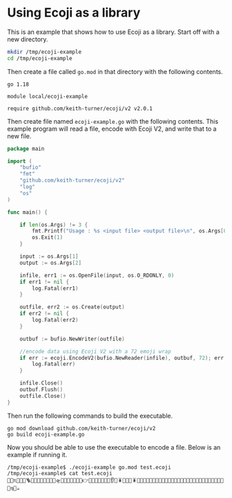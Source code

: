 # Using Ecoji as a library

This is an example that shows how to use Ecoji as a library.  Start off with a new directory.

```bash
mkdir /tmp/ecoji-example
cd /tmp/ecoji-example
```

Then create a file called `go.mod` in that directory with the following contents.

```
go 1.18

module local/ecoji-example

require github.com/keith-turner/ecoji/v2 v2.0.1

```

Then create file named `ecoji-example.go` with the following contents.  This example program will read a file, encode with Ecoji V2, and write that to a new file.

```go
package main

import (
	"bufio"
	"fmt"
	"github.com/keith-turner/ecoji/v2"
	"log"
	"os"
)

func main() {

	if len(os.Args) != 3 {
		fmt.Printf("Usage : %s <input file> <output file>\n", os.Args[0])
		os.Exit(1)
	}

	input := os.Args[1]
	output := os.Args[2]

	infile, err1 := os.OpenFile(input, os.O_RDONLY, 0)
	if err1 != nil {
		log.Fatal(err1)
	}

	outfile, err2 := os.Create(output)
	if err2 != nil {
		log.Fatal(err2)
	}

	outbuf := bufio.NewWriter(outfile)

	//encode data using Ecoji V2 with a 72 emoji wrap
	if err := ecoji.EncodeV2(bufio.NewReader(infile), outbuf, 72); err != nil {
		log.Fatal(err)
	}

	infile.Close()
	outbuf.Flush()
	outfile.Close()
}
```

Then run the following commands to build the executable.

```
go mod download github.com/keith-turner/ecoji/v2
go build ecoji-example.go
```

Now you should be able to use the executable to encode a file.  Below is an example if running it.

```
/tmp/ecoji-example$ ./ecoji-example go.mod test.ecoji
/tmp/ecoji-example$ cat test.ecoji 
👮😽♏🧧🎌🤭🪜🕋💎🧵🐬🌭🍉😑🦎🛸💁🙁🐩🤜👺🕺🛫👉👖😢⛲🌭🛞🍯🍡👂💦🪳🍡🏮👮🪳🏨🌽👙😱🎨🤚🎅😁🐫👅👱😢🏫👃💊🔪🍓🤒👞🙁🖖🐀💩🚞⛵🔅🎀🙎🤹♍🛞☕

```
